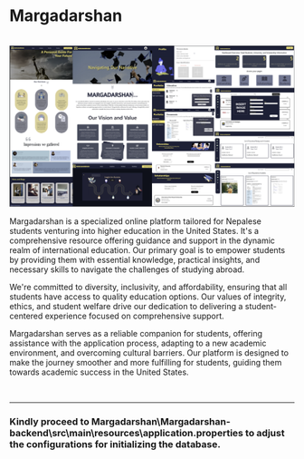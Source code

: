 # Margadarshan

<br/>

<img width = "1000" alt = "Preview Image" src = "https://github.com/dilasha-ghimire/Margadarshan/blob/main/Preview%20Image.png">

<br/> 

Margadarshan is a specialized online platform tailored for Nepalese students venturing into higher education in the United States. It's a comprehensive resource offering guidance and support in the dynamic realm of international education. Our primary goal is to empower students by providing them with essential knowledge, practical insights, and necessary skills to navigate the challenges of studying abroad.

We're committed to diversity, inclusivity, and affordability, ensuring that all students have access to quality education options. Our values of integrity, ethics, and student welfare drive our dedication to delivering a student-centered experience focused on comprehensive support.

Margadarshan serves as a reliable companion for students, offering assistance with the application process, adapting to a new academic environment, and overcoming cultural barriers. Our platform is designed to make the journey smoother and more fulfilling for students, guiding them towards academic success in the United States.

<br/> 

---

### Kindly proceed to Margadarshan\Margadarshan-backend\src\main\resources\application.properties to adjust the configurations for initializing the database.
